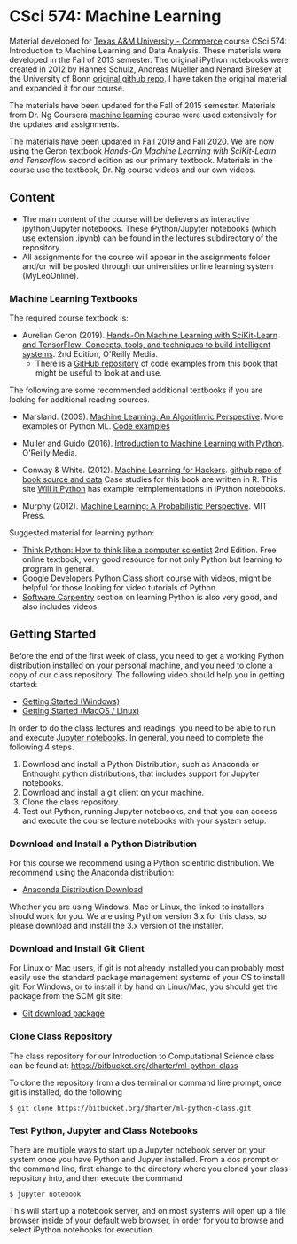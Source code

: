 # CSci 574: Machine Learning

Material developed for [Texas A&M University -
Commerce](http://tamuc.edu) course CSci 574: Introduction to Machine
Learning and Data Analysis.  These materials were developed in the
Fall of 2013 semester.  The original iPython notebooks were created in
2012 by Hannes Schulz, Andreas Mueller and Nenard Birešev at the
University of Bonn
[original github repo](https://github.com/amueller/tutorial_ml_gkbionics).
I have taken the original material and expanded it for our course.

The materials have been updated for the Fall of 2015 semester.  Materials
from Dr. Ng Coursera [machine learning](https://www.coursera.org/learn/machine-learning/home/welcome) course were used extensively for the updates and assignments.

The materials have been updated in Fall 2019 and Fall 2020.  We are now using
the Geron textbook *Hands-On Machine Learning with SciKit-Learn and Tensorflow*
second edition as our primary textbook.  Materials in the course use the
textbook, Dr. Ng course videos and our own videos.

## Content

- The main content of the course will be delievers as interactive
  ipython/Jupyter notebooks.  These iPython/Jupyter notebooks (which use extension .ipynb)
  can be found in the lectures subdirectory of the repository.
- All assignments for the course will appear in the assignments folder and/or will
  be posted through our universities online learning system (MyLeoOnline).


### Machine Learning Textbooks

The required course textbook is:

- Aurelian Geron (2019). [Hands-On Machine Learning with SciKit-Learn and TensorFlow: Concepts, tools, and techniques to build intelligent systems](https://www.oreilly.com/library/view/hands-on-machine-learning/9781492032632/). 2nd Edition, O'Reilly Media.
  - There is a [GitHub repository](https://github.com/ageron/handson-ml) of code examples from this book that
    might be useful to look at and use.

The following are some recommended additional textbooks if you are looking for
additional reading sources.  

- Marsland. (2009). [Machine Learning: An Algorithmic Perspective](http://www.amazon.com/Machine-Learning-Algorithmic-Perspective-Recognition/dp/1420067184/ref=sr_1_1?ie=UTF8&qid=1376624555&sr=8-1&keywords=machine+learning+an+algorithmic+perspective).
  More examples of Python ML.  [Code examples](http://seat.massey.ac.nz/personal/s.r.marsland/MLbook.html)

- Muller and Guido (2016). [Introduction to Machine Learning with Python](https://www.oreilly.com/library/view/introduction-to-machine/9781449369880/). O'Reilly Media.

- Conway & White. (2012).
  [Machine Learning for Hackers](http://www.amazon.com/Machine-Learning-Hackers-Drew-Conway/dp/1449303714/ref=sr_1_1?ie=UTF8&qid=1376624747&sr=8-1&keywords=machine+learning+for+hackers). [github repo of book source and data](https://github.com/johnmyleswhite/ML_for_Hackers)
  Case studies for this book are written in R.  This site
  [Will it Python](http://slendermeans.org/pages/will-it-python.html)
  has example reimplementations in iPython notebooks.

- Murphy (2012).  [Machine Learning: A Probabilistic Perspective](https://www.amazon.com/gp/product/0262018020/ref=as_li_tl?ie=UTF8&camp=1789&creative=9325&creativeASIN=0262018020&linkCode=as2&tag=petacrunch-20&linkId=a52c63d00ba9f01f29e1db95d6b4c171).
  MIT Press.


Suggested material for learning python:

- [Think Python: How to think like a computer scientist](http://www.greenteapress.com/think-python-2e/) 2nd Edition.  Free online textbook, very good resource for not only Python but learning to program in general.
- [Google Developers Python Class](https://developers.google.com/edu/python/?hl=ru&csw=1) short course with videos, might be helpful for those looking for video tutorials of Python.
- [Software Carpentry](http://swcarpentry.github.io/python-novice-inflammation/) section on learning Python is also very good, and also includes videos.



## Getting Started

Before the end of the first week of class, you need to get a working
Python distribution installed on your personal machine, and you need
to clone a copy of our class repository.  The following video should
help you in getting started:

- [Getting Started (Windows)](http://derekharter.com/class/videos/jupyter-git-setup-250.webm)
- [Getting Started (MacOS / Linux)](http://derekharter.com/class/videos/jupyter-git-setup-250.webm)

In order to do the class lectures and readings, you need to be able to
run and execute [Jupyter notebooks](https://www.dataquest.io/blog/jupyter-notebook-tutorial/).
In general, you need to complete the following 4 steps.

1. Download and install a Python Distribution, such as Anaconda or
   Enthought python distributions, that includes support for Jupyter
   notebooks.
2. Download and install a git client on your machine.
3. Clone the class repository.
4. Test out Python, running Jupyter notebooks, and that you can access
   and execute the course lecture notebooks with your system setup.

### Download and Install a Python Distribution

For this course we recommend using a Python scientific distribution.
We recommend using the Anaconda distribution:

- [Anaconda Distribution Download](https://www.anaconda.com/products/individual)


Whether you are using Windows, Mac or Linux, the linked to installers
should work for you.  We are using Python version 3.x for this class,
so please download and install the 3.x version of the installer.

### Download and Install Git Client

For Linux or Mac users, if git is not already installed you can probably
most easily use the standard package management systems of your OS to
install git.  For Windows, or to install it by hand on Linux/Mac, you
should get the package from the SCM git site:

- [Git download package](https://git-scm.com/downloads)

### Clone Class Repository

The class repository for our Introduction to Computational Science class
can be found at: https://bitbucket.org/dharter/ml-python-class

To clone the repository from a dos terminal or command line prompt, once
git is installed, do the following

    $ git clone https://bitbucket.org/dharter/ml-python-class.git


### Test Python, Jupyter and Class Notebooks

There are multiple ways to start up a Jupyter notebook server on your
system once you have Python and Jupyer installed.  From a dos prompt
or the command line, first change to the directory where you cloned
your class repository into, and then execute the command

    $ jupyter notebook

This will start up a notebook server, and on most systems will open
up a file browser inside of your default web browser, in order for
you to browse and select iPython notebooks for execution.
